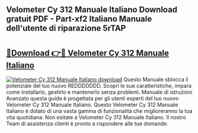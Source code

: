 ## Velometer Cy 312 Manuale Italiano Download gratuit PDF - Part-xf2 Italiano Manuale dell'utente di riparazione 5rTAP

# <h2><a href="http://dfcyji.blite.top/?on=Velometer+Cy+312+Manuale+Italiano">🔗Download 👉🔴 Velometer Cy 312 Manuale Italiano</a></h2>

[![Velometer Cy 312 Manuale Italiano download](https://i.imgur.com/lujVjoI.png)](http://dfcyji.blite.top/?on=Velometer+Cy+312+Manuale+Italiano)
Questo Manuale sblocca il potenziale del tuo nuovo REDDDDDDD. Scopri le sue caratteristiche, impara come installarlo, gestirlo e mantenerlo senza problemi. Manuale di istruzioni Avanzato questa guida è progettata per gli utenti esperti del tuo nuovo Velometer Cy 312 Manuale Italiano. Questo Velometer Cy 312 Manuale Italiano è dotato di una vasta gamma di funzionalità che miglioreranno la tua vita quotidiana. Non esitate a Velometer Cy 312 Manuale Italiano. Il nostro Team di assistenza clienti è pronto a rispondere alle tue domande.
